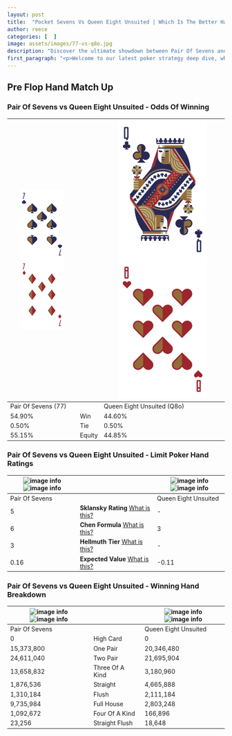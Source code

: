 ```yaml
---
layout: post
title:  "Pocket Sevens Vs Queen Eight Unsuited | Which Is The Better Hand In Poker? A Complete Guide"
author: reece
categories: [  ]
image: assets/images/77-vs-q8o.jpg
description: "Discover the ultimate showdown between Pair Of Sevens and Queen Eight Unsuited in poker! Uncover the odds, strategies, and scenarios where one hand triumphs over the other. Get ready to up your poker game with this thrilling analysis."
first_paragraph: "<p>Welcome to our latest poker strategy deep dive, where we're pitting two distinct hands against each other in a high-stakes showdown: Pair Of Sevens vs Queen Eight Unsuited.</p><p>In the dynamic world of poker, every decision counts, and knowing which hand holds the upper hand is key to your success at the table.</p><p>In this article, we'll dissect these two hands, explore the scenarios where one dominates the other, and equip you with the knowledge to make strategic choices that can tip the odds in your favor.</p><p>Get ready to unravel the intriguing dynamics of these poker hands and elevate your game to new heights.</p>"
---
```




[comment]: # (sp0)

## Pre Flop Hand Match Up

<div class="table hand-ratings" markdown="1"> 



### Pair Of Sevens vs Queen Eight Unsuited - Odds Of Winning


    
| ![image info](assets/images/hand1/7.png) ![image info](assets/images/hand1/7o.png) |  | ![image info](assets/images/hand2/q.png) ![image info](assets/images/hand2/8o.png) |
| -------- | -------- | -------- |
| Pair Of Sevens (77) |  | Queen Eight Unsuited (Q8o) |
| 54.90% | Win | 44.60% |
| 0.50% | Tie | 0.50% |
| 55.15% | Equity | 44.85% |




[comment]: # (sp1)



### Pair Of Sevens vs Queen Eight Unsuited - Limit Poker Hand Ratings


    
| ![image info](https://www.riverpairs.com/assets/images/hand1/7.png) ![image info](https://www.riverpairs.com/assets/images/hand1/7o.png) |  | ![image info](https://www.riverpairs.com/assets/images/hand2/q.png) ![image info](https://www.riverpairs.com/assets/images/hand2/8o.png) |
| -------- | -------- | -------- |
| Pair Of Sevens |  | Queen Eight Unsuited |
| 5 | **Sklansky Rating** [What is this?](/sklansky-rating-explained) | - |
| 6 | **Chen Formula** [What is this?](/chen-formula-explained) | 3 |
| 3 | **Hellmuth Tier** [What is this?](/Hellmuth-tier-explained) | - |
| 0.16 | **Expected Value** [What is this?](/expected-value-explained) | -0.11 |




[comment]: # (sp2)



### Pair Of Sevens vs Queen Eight Unsuited - Winning Hand Breakdown


    
| ![image info](https://www.riverpairs.com/assets/images/hand1/7.png) ![image info](https://www.riverpairs.com/assets/images/hand1/7o.png) |  | ![image info](https://www.riverpairs.com/assets/images/hand2/q.png) ![image info](https://www.riverpairs.com/assets/images/hand2/8o.png) |
| -------- | -------- | -------- |
| Pair Of Sevens |  | Queen Eight Unsuited |
| 0 | High Card | 0 |
| 15,373,800 | One Pair | 20,346,480 |
| 24,611,040 | Two Pair | 21,695,904 |
| 13,658,832 | Three Of A Kind | 3,180,960 |
| 1,876,536 | Straight | 4,665,888 |
| 1,310,184 | Flush | 2,111,184 |
| 9,735,984 | Full House | 2,803,248 |
| 1,092,672 | Four Of A Kind | 166,896 |
| 23,256 | Straight Flush | 18,648 |




[comment]: # (sp3)



</div>

[comment]: # (sp4)



[comment]: # (sp5)


